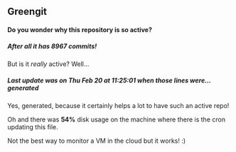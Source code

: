 ## Greengit

#### Do you wonder why this repository is so active?

##### After all it has 8967 commits!

But is it *really* active? Well...

##### Last update was on Thu Feb 20 at 11:25:01 when those lines were... generated

Yes, generated, because it certainly helps a lot to have such an active repo!

Oh and there was **54%** disk usage on the machine
where there is the cron updating this file.

Not the best way to monitor a VM in the cloud but it works! :)
